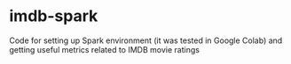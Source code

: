 # imdb-spark
Code for setting up Spark environment (it was tested in Google Colab) and getting useful metrics related to IMDB movie ratings

